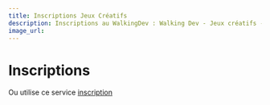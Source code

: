 ```yaml
---
title: Inscriptions Jeux Créatifs
description: Inscriptions au WalkingDev : Walking Dev - Jeux créatifs -Lilian Ricaud et Stéphane Langlois
image_url:
---
```



# Inscriptions 

Ou utilise ce service [inscription](https://www.eventbrite.fr/e/billets-walking-dev-jeux-creatifs-lilian-ricaud-et-stephane-langlois-32463592479)
